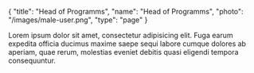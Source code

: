 {
	"title": "Head of Programms",
	"name": "Head of Programms",
	"photo": "/images/male-user.png",
	"type": "page"
}

Lorem ipsum dolor sit amet, consectetur adipisicing elit. Fuga earum expedita officia ducimus maxime saepe sequi labore cumque dolores ab aperiam, quae rerum, molestias eveniet debitis quasi eligendi tempora consequuntur.